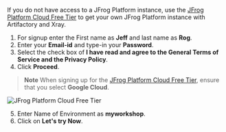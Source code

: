If you do not have access to a JFrog Platform instance, use the [JFrog Platform Cloud Free Tier](https://jfrog.com/artifactory/start-free/) to get your own JFrog Platform instance with Artifactory and Xray.

1. For signup enter the First name as **Jeff** and last name as **Rog**.
2. Enter your **Email-id** and type-in your **Password**.
3. Select the check box of **I have read and agree to the General Terms of Service and the Privacy Policy**.
4. Click **Proceed**.

> **Note** When signing up for the [JFrog Platform Cloud Free Tier](https://jfrog.com/artifactory/start-free/), ensure that you select **Google Cloud**.

![JFrog Platform Cloud Free Tier](https://raw.githubusercontent.com/jfrogtraining/gcp-gke-workshop/master/docs/images/cloud-free-tier.png)

5. Enter Name of Environment as **myworkshop**.
6. Click on **Let's try Now**.
